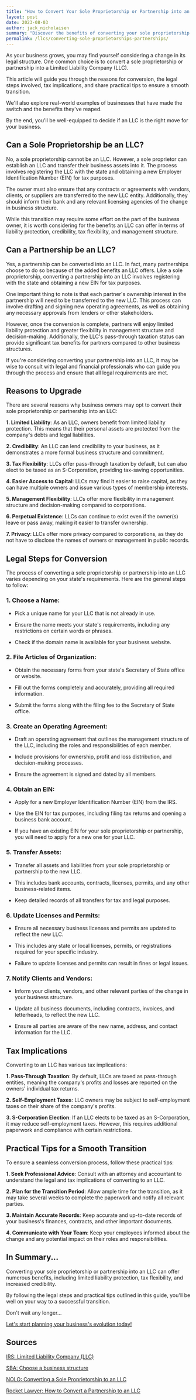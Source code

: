 ```yaml
---
title: "How to Convert Your Sole Proprietorship or Partnership into an LLC"
layout: post
date: 2023-08-03
author: jack_nicholaisen
summary: "Discover the benefits of converting your sole proprietorship or partnership into an LLC. Learn the legal steps, tax implications, and practical tips for a smooth transition. Don't miss this essential guide to taking your business to the next level – Read it NOW!"
permalink: /llcs/converting-sole-proprietorships-partnerships/
---
```


As your business grows, you may find yourself considering a change in its legal structure. One common choice is to convert a sole proprietorship or partnership into a Limited Liability Company (LLC). 

This article will guide you through the reasons for conversion, the legal steps involved, tax implications, and share practical tips to ensure a smooth transition.

We'll also explore real-world examples of businesses that have made the switch and the benefits they've reaped.

By the end, you'll be well-equipped to decide if an LLC is the right move for your business.

## Can a Sole Proprietorship be an LLC?

No, a sole proprietorship cannot be an LLC. However, a sole proprietor can establish an LLC and transfer their business assets into it. The process involves registering the LLC with the state and obtaining a new Employer Identification Number (EIN) for tax purposes.

The owner must also ensure that any contracts or agreements with vendors, clients, or suppliers are transferred to the new LLC entity. Additionally, they should inform their bank and any relevant licensing agencies of the change in business structure.

While this transition may require some effort on the part of the business owner, it is worth considering for the benefits an LLC can offer in terms of liability protection, credibility, tax flexibility, and management structure.

## Can a Partnership be an LLC?

Yes, a partnership can be converted into an LLC. In fact, many partnerships choose to do so because of the added benefits an LLC offers. Like a sole proprietorship, converting a partnership into an LLC involves registering with the state and obtaining a new EIN for tax purposes.

One important thing to note is that each partner's ownership interest in the partnership will need to be transferred to the new LLC. This process can involve drafting and signing new operating agreements, as well as obtaining any necessary approvals from lenders or other stakeholders.

However, once the conversion is complete, partners will enjoy limited liability protection and greater flexibility in management structure and decision-making. Additionally, the LLC's pass-through taxation status can provide significant tax benefits for partners compared to other business structures.

If you're considering converting your partnership into an LLC, it may be wise to consult with legal and financial professionals who can guide you through the process and ensure that all legal requirements are met.

## Reasons to Upgrade

There are several reasons why business owners may opt to convert their sole proprietorship or partnership into an LLC:

**1.  Limited Liability**: As an LLC, owners benefit from limited liability protection. This means that their personal assets are protected from the company's debts and legal liabilities.

**2.  Credibility**: An LLC can lend credibility to your business, as it demonstrates a more formal business structure and commitment.

**3.  Tax Flexibility**: LLCs offer pass-through taxation by default, but can also elect to be taxed as an S-Corporation, providing tax-saving opportunities.

**4.  Easier Access to Capital**: LLCs may find it easier to raise capital, as they can have multiple owners and issue various types of membership interests.

**5.  Management Flexibility**: LLCs offer more flexibility in management structure and decision-making compared to corporations.

**6.  Perpetual Existence**: LLCs can continue to exist even if the owner(s) leave or pass away, making it easier to transfer ownership.

**7.  Privacy**: LLCs offer more privacy compared to corporations, as they do not have to disclose the names of owners or management in public records.

## Legal Steps for Conversion

The process of converting a sole proprietorship or partnership into an LLC varies depending on your state's requirements. Here are the general steps to follow:

### 1.  Choose a Name: 
    
-   Pick a unique name for your LLC that is not already in use.
    
-   Ensure the name meets your state's requirements, including any restrictions on certain words or phrases.
    
-   Check if the domain name is available for your business website.

### 2.  File Articles of Organization:

-   Obtain the necessary forms from your state's Secretary of State office or website.

-   Fill out the forms completely and accurately, providing all required information.

-   Submit the forms along with the filing fee to the Secretary of State office.

### 3.  Create an Operating Agreement:

-   Draft an operating agreement that outlines the management structure of the LLC, including the roles and responsibilities of each member.

-   Include provisions for ownership, profit and loss distribution, and decision-making processes.

-   Ensure the agreement is signed and dated by all members.

### 4.  Obtain an EIN:

-   Apply for a new Employer Identification Number (EIN) from the IRS.

-   Use the EIN for tax purposes, including filing tax returns and opening a business bank account.

-   If you have an existing EIN for your sole proprietorship or partnership, you will need to apply for a new one for your LLC.

### 5.   Transfer Assets:

-   Transfer all assets and liabilities from your sole proprietorship or partnership to the new LLC.

-   This includes bank accounts, contracts, licenses, permits, and any other business-related items.

-   Keep detailed records of all transfers for tax and legal purposes.

### 6.   Update Licenses and Permits:

-   Ensure all necessary business licenses and permits are updated to reflect the new LLC.

-   This includes any state or local licenses, permits, or registrations required for your specific industry.

-   Failure to update licenses and permits can result in fines or legal issues.

### 7.    Notify Clients and Vendors:

-   Inform your clients, vendors, and other relevant parties of the change in your business structure.

-   Update all business documents, including contracts, invoices, and letterheads, to reflect the new LLC.

-   Ensure all parties are aware of the new name, address, and contact information for the LLC.

## Tax Implications

Converting to an LLC has various tax implications:

**1.  Pass-Through Taxation**: By default, LLCs are taxed as pass-through entities, meaning the company's profits and losses are reported on the owners' individual tax returns.

**2.  Self-Employment Taxes**: LLC owners may be subject to self-employment taxes on their share of the company's profits.

**3.  S-Corporation Election**: If an LLC elects to be taxed as an S-Corporation, it may reduce self-employment taxes. However, this requires additional paperwork and compliance with certain restrictions.

## Practical Tips for a Smooth Transition

To ensure a seamless conversion process, follow these practical tips:

**1.  Seek Professional Advice**: Consult with an attorney and accountant to understand the legal and tax implications of converting to an LLC.

**2.  Plan for the Transition Period**: Allow ample time for the transition, as it may take several weeks to complete the paperwork and notify all relevant parties.

**3.  Maintain Accurate Records**: Keep accurate and up-to-date records of your business's finances, contracts, and other important documents.

**4.  Communicate with Your Team**: Keep your employees informed about the change and any potential impact on their roles and responsibilities.

## In Summary...

Converting your sole proprietorship or partnership into an LLC can offer numerous benefits, including limited liability protection, tax flexibility, and increased credibility.

By following the legal steps and practical tips outlined in this guide, you'll be well on your way to a successful transition.

Don't wait any longer...

[Let's start planning your business's evolution today!](https://calendly.com/businessinitiative/30-minute-consultation-call)

<script async data-uid="0625212ce2" src="https://adept-hustler-4565.ck.page/0625212ce2/index.js"></script>

## Sources

[IRS: Limited Liability Company (LLC)](https://www.irs.gov/businesses/small-businesses-self-employed/limited-liability-company-llc)

[SBA: Choose a business structure](https://www.sba.gov/business-guide/launch-your-business/choose-business-structure)

[NOLO: Converting a Sole Proprietorship to an LLC](https://www.nolo.com/legal-encyclopedia/converting-sole-proprietorship-llc.html)

[Rocket Lawyer: How to Convert a Partnership to an LLC](https://www.rocketlawyer.com/business-and-contracts/starting-a-business/partnership-to-llc)